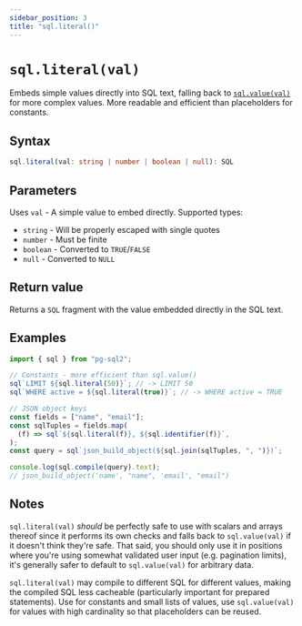 ```yaml
---
sidebar_position: 3
title: "sql.literal()"
---
```


# `sql.literal(val)`

Embeds simple values directly into SQL text, falling back to [`sql.value(val)`](./sql-value)
for more complex values. More readable and efficient than placeholders for
constants.

## Syntax

```typescript
sql.literal(val: string | number | boolean | null): SQL
```

## Parameters

Uses `val` - A simple value to embed directly. Supported types:

- `string` - Will be properly escaped with single quotes
- `number` - Must be finite
- `boolean` - Converted to `TRUE`/`FALSE`
- `null` - Converted to `NULL`

## Return value

Returns a `SQL` fragment with the value embedded directly in the SQL text.

## Examples

```js
import { sql } from "pg-sql2";

// Constants - more efficient than sql.value()
sql`LIMIT ${sql.literal(50)}`; // -> LIMIT 50
sql`WHERE active = ${sql.literal(true)}`; // -> WHERE active = TRUE

// JSON object keys
const fields = ["name", "email"];
const sqlTuples = fields.map(
  (f) => sql`${sql.literal(f)}, ${sql.identifier(f)}`,
);
const query = sql`json_build_object(${sql.join(sqlTuples, ", ")})`;

console.log(sql.compile(query).text);
// json_build_object('name', "name", 'email', "email")
```

## Notes

`sql.literal(val)` _should_ be perfectly safe to use with scalars and arrays
thereof since it performs its own checks and falls back to `sql.value(val)` if
it doesn't think they're safe. That said, you should only use it in positions
where you're using somewhat validated user input (e.g. pagination limits), it's
generally safer to default to `sql.value(val)` for arbitrary data.

`sql.literal(val)` may compile to different SQL for different values, making the
compiled SQL less cacheable (particularly important for prepared statements).
Use for constants and small lists of values, use `sql.value(val)` for values
with high cardinality so that placeholders can be reused.
